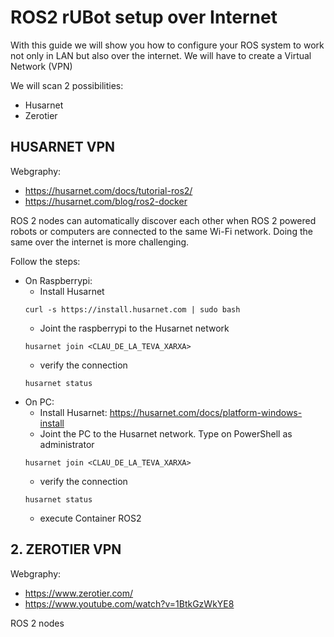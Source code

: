 # **ROS2 rUBot setup over Internet**

With this guide we will show you how to configure your ROS system to work not only in LAN but also over the internet. We will have to create a Virtual Network (VPN)

We will scan 2 possibilities:
- Husarnet
- Zerotier


## **HUSARNET VPN**

Webgraphy:
- https://husarnet.com/docs/tutorial-ros2/
- https://husarnet.com/blog/ros2-docker

ROS 2 nodes can automatically discover each other when ROS 2 powered robots or computers are connected to the same Wi-Fi network. Doing the same over the internet is more challenging.

Follow the steps:
- On Raspberrypi:
  - Install Husarnet
  ````shell
  curl -s https://install.husarnet.com | sudo bash
  ````
  - Joint the raspberrypi to the Husarnet network
  ````shell
  husarnet join <CLAU_DE_LA_TEVA_XARXA>
  ````
  - verify the connection
  ````shell
  husarnet status
  ````
- On PC:
  - Install Husarnet: https://husarnet.com/docs/platform-windows-install
  - Joint the PC to the Husarnet network. Type on PowerShell as administrator
  ````shell
  husarnet join <CLAU_DE_LA_TEVA_XARXA>
  ````
  - verify the connection
  ````shell
  husarnet status
  ````
  - execute Container ROS2

  
## **2. ZEROTIER VPN**

Webgraphy:
- https://www.zerotier.com/
- https://www.youtube.com/watch?v=1BtkGzWkYE8

ROS 2 nodes